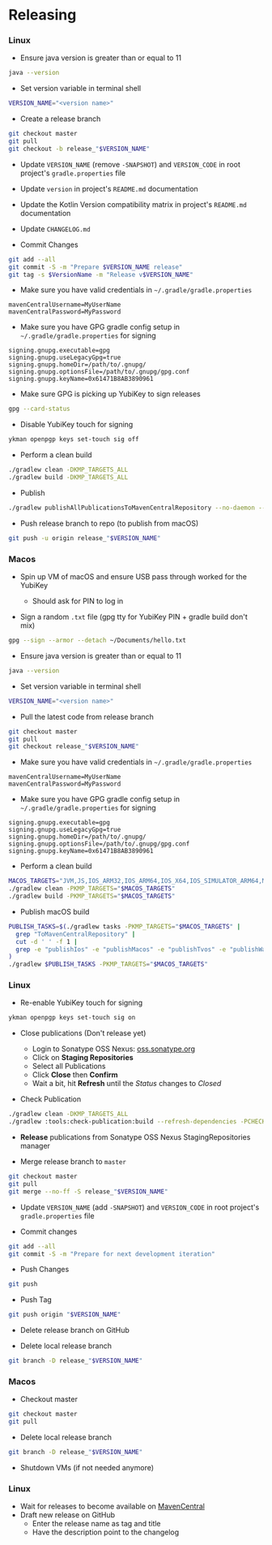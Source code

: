 # Releasing

### Linux

- Ensure java version is greater than or equal to 11
```bash
java --version
```

- Set version variable in terminal shell
```bash
VERSION_NAME="<version name>"
```

- Create a release branch
```bash
git checkout master
git pull
git checkout -b release_"$VERSION_NAME"
```

- Update `VERSION_NAME` (remove `-SNAPSHOT`) and `VERSION_CODE` in root project's `gradle.properties` file

- Update `version` in project's `README.md` documentation

- Update the Kotlin Version compatibility matrix in project's `README.md` documentation

- Update `CHANGELOG.md`

- Commit Changes
```bash
git add --all
git commit -S -m "Prepare $VERSION_NAME release"
git tag -s $VersionName -m "Release v$VERSION_NAME"
```

- Make sure you have valid credentials in `~/.gradle/gradle.properties`
```
mavenCentralUsername=MyUserName
mavenCentralPassword=MyPassword
```

- Make sure you have GPG gradle config setup in `~/.gradle/gradle.properties` for signing
```
signing.gnupg.executable=gpg
signing.gnupg.useLegacyGpg=true
signing.gnupg.homeDir=/path/to/.gnupg/
signing.gnupg.optionsFile=/path/to/.gnupg/gpg.conf
signing.gnupg.keyName=0x61471B8AB3890961
```

- Make sure GPG is picking up YubiKey to sign releases
```bash
gpg --card-status
```

- Disable YubiKey touch for signing
```bash
ykman openpgp keys set-touch sig off
```

- Perform a clean build
```bash
./gradlew clean -DKMP_TARGETS_ALL
./gradlew build -DKMP_TARGETS_ALL
```

- Publish
```bash
./gradlew publishAllPublicationsToMavenCentralRepository --no-daemon --no-parallel -DKMP_TARGETS_ALL
```

- Push release branch to repo (to publish from macOS)
```bash
git push -u origin release_"$VERSION_NAME"
```

### Macos

- Spin up VM of macOS and ensure USB pass through worked for the YubiKey
    - Should ask for PIN to log in

- Sign a random `.txt` file (gpg tty for YubiKey PIN + gradle build don't mix)
```bash
gpg --sign --armor --detach ~/Documents/hello.txt
```

- Ensure java version is greater than or equal to 11
```bash
java --version
```

- Set version variable in terminal shell
```bash
VERSION_NAME="<version name>"
```

- Pull the latest code from release branch
```bash
git checkout master
git pull
git checkout release_"$VERSION_NAME"
```

- Make sure you have valid credentials in `~/.gradle/gradle.properties`
```
mavenCentralUsername=MyUserName
mavenCentralPassword=MyPassword
```

- Make sure you have GPG gradle config setup in `~/.gradle/gradle.properties` for signing
```
signing.gnupg.executable=gpg
signing.gnupg.useLegacyGpg=true
signing.gnupg.homeDir=/path/to/.gnupg/
signing.gnupg.optionsFile=/path/to/.gnupg/gpg.conf
signing.gnupg.keyName=0x61471B8AB3890961
```

- Perform a clean build
```bash
MACOS_TARGETS="JVM,JS,IOS_ARM32,IOS_ARM64,IOS_X64,IOS_SIMULATOR_ARM64,MACOS_ARM64,MACOS_X64,TVOS_ARM64,TVOS_X64,TVOS_SIMULATOR_ARM64,WATCHOS_ARM32,WATCHOS_ARM64,WATCHOS_DEVICE_ARM64,WATCHOS_X64,WATCHOS_X86,WATCHOS_SIMULATOR_ARM64,WASM,WASM_32"
./gradlew clean -PKMP_TARGETS="$MACOS_TARGETS"
./gradlew build -PKMP_TARGETS="$MACOS_TARGETS"
```

- Publish macOS build
```bash
PUBLISH_TASKS=$(./gradlew tasks -PKMP_TARGETS="$MACOS_TARGETS" |
  grep "ToMavenCentralRepository" |
  cut -d ' ' -f 1 |
  grep -e "publishIos" -e "publishMacos" -e "publishTvos" -e "publishWatchos"
)
./gradlew $PUBLISH_TASKS -PKMP_TARGETS="$MACOS_TARGETS"
```

### Linux

- Re-enable YubiKey touch for signing
```bash
ykman openpgp keys set-touch sig on
```

- Close publications (Don't release yet)
    - Login to Sonatype OSS Nexus: [oss.sonatype.org](https://s01.oss.sonatype.org/#stagingRepositories)
    - Click on **Staging Repositories**
    - Select all Publications
    - Click **Close** then **Confirm**
    - Wait a bit, hit **Refresh** until the *Status* changes to *Closed*

- Check Publication
```bash
./gradlew clean -DKMP_TARGETS_ALL
./gradlew :tools:check-publication:build --refresh-dependencies -PCHECK_PUBLICATION -DKMP_TARGETS_ALL
```

- **Release** publications from Sonatype OSS Nexus StagingRepositories manager

- Merge release branch to `master`
```bash
git checkout master
git pull
git merge --no-ff -S release_"$VERSION_NAME"
```

- Update `VERSION_NAME` (add `-SNAPSHOT`) and `VERSION_CODE` in root project's `gradle.properties` file

- Commit changes
```bash
git add --all
git commit -S -m "Prepare for next development iteration"
```

- Push Changes
```bash
git push
```

- Push Tag
```bash
git push origin "$VERSION_NAME"
```

- Delete release branch on GitHub

- Delete local release branch
```bash
git branch -D release_"$VERSION_NAME"
```

### Macos

- Checkout master
```bash
git checkout master
git pull
```

- Delete local release branch
```bash
git branch -D release_"$VERSION_NAME"
```

- Shutdown VMs (if not needed anymore)

### Linux

- Wait for releases to become available on [MavenCentral](https://repo1.maven.org/maven2/io/matthewnelson/kotlin-components/)
- Draft new release on GitHub
    - Enter the release name <VersionName> as tag and title
    - Have the description point to the changelog
